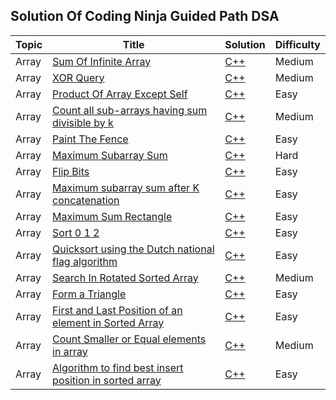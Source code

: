## Solution Of Coding Ninja Guided Path DSA


| Topic | Title | Solution | Difficulty 
|---| ----- | -------- | ---------- |
| Array | [Sum Of Infinite Array](https://www.codingninjas.com/codestudio/guided-paths/data-structures-algorithms/content/118820/offering/1381865) | [C++](./Array/PrefixandSuffixSum/sumOfInfiniteArray.cpp) | Medium
| Array | [XOR Query](https://www.codingninjas.com/codestudio/guided-paths/data-structures-algorithms/content/118820/offering/1381864) | [C++](./Array/PrefixandSuffixSum/XORQuery.cpp) | Medium
| Array | [Product Of Array Except Self](https://www.codingninjas.com/codestudio/guided-paths/data-structures-algorithms/content/118820/offering/1381866) | [C++](./Array/PrefixandSuffixSum/Product_Of_Array_Except_Self.cpp) | Easy
| Array | [Count all sub-arrays having sum divisible by k](https://www.codingninjas.com/codestudio/guided-paths/data-structures-algorithms/content/118820/offering/1381867)| [C++](./Array/PrefixandSuffixSum/Count_all_sub_arrays_having_sum_divisible_by_k.cpp) | Medium
| Array | [Paint The Fence](https://www.codingninjas.com/codestudio/guided-paths/data-structures-algorithms/content/118820/offering/1381869)|[C++](./Array/PrefixandSuffixSum/PAINT_THE_FENCE.cpp)|Easy
| Array | [Maximum Subarray Sum](https://www.codingninjas.com/codestudio/guided-paths/data-structures-algorithms/content/118820/offering/1381870)|[C++](./Array/Kadane'sAlgorithm/Maximum_Subarray_Sum.cpp) | Hard
| Array | [Flip Bits](https://www.codingninjas.com/codestudio/guided-paths/data-structures-algorithms/content/118820/offering/1381872) | [C++](./Array/Kadane'sAlgorithm/Flip_Bits.cpp) | Easy
| Array | [Maximum subarray sum after K concatenation](https://www.codingninjas.com/codestudio/guided-paths/data-structures-algorithms/content/118820/offering/1381873)|[C++](./Array/Kadane'sAlgorithm/Maximum_subarray_sum_after_K_concatenation.cpp) | Easy
| Array | [Maximum Sum Rectangle](https://www.codingninjas.com/codestudio/guided-paths/data-structures-algorithms/content/118820/offering/1381874)|[C++](./Array/Kadane'sAlgorithm/Maximum_Sum_Rectangle.cpp)| Easy
| Array | [Sort 0 1 2](https://www.codingninjas.com/codestudio/guided-paths/data-structures-algorithms/content/118820/offering/1381875)|[C++](./Array/DuthNationalFlagAlgorithm/Sort_0_1_2.cpp)| Easy
| Array | [Quicksort using the Dutch national flag algorithm](https://www.codingninjas.com/codestudio/guided-paths/data-structures-algorithms/content/118820/offering/1381876)|[C++](./Array/DuthNationalFlagAlgorithm/Quicksort_using_the_Dutch_national_flag_algorithm.cpp)| Easy
| Array | [Search In Rotated Sorted Array](https://www.codingninjas.com/codestudio/guided-paths/data-structures-algorithms/content/118820/offering/1381878)|[C++](./Array/SearchingandSorting/Search_In_Rotated_Sorted_Array.cpp)| Medium 
| Array | [Form a Triangle](https://www.codingninjas.com/codestudio/guided-paths/data-structures-algorithms/content/118820/offering/1381879)|[C++](./Array/SearchingandSorting/Form_a_Triangle.cpp)| Easy
| Array | [First and Last Position of an element in Sorted Array](https://www.codingninjas.com/codestudio/guided-paths/data-structures-algorithms/content/118820/offering/1381880)|[C++](./Array/SearchingandSorting/First_and_Last_Position_of_an_element_in_Sorted_Array.cpp)| Easy
| Array | [Count Smaller or Equal elements in array](https://www.codingninjas.com/codestudio/guided-paths/data-structures-algorithms/content/118820/offering/1381881)|[C++](./Array/SearchingandSorting/Count_Smaller_or_Equal_elements_in_array.cpp)| Medium
|Array | [Algorithm to find best insert position in sorted array](https://www.codingninjas.com/codestudio/guided-paths/data-structures-algorithms/content/118820/offering/1381882)| [C++](./Array/SearchingandSorting/Algorithm_to_find_best_insert_position_in_sorted_array.cpp)| Easy
